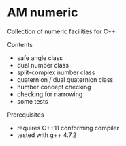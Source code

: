 AM numeric
==========

Collection of numeric facilities for C++


Contents
  - safe angle class  	
  - dual number class
  - split-complex number class
  - quaternion / dual quaternion class
  - number concept checking
  - checking for narrowing
  - some tests

Prerequisites
  - requires C++11 conforming compiler
  - tested with g++ 4.7.2
